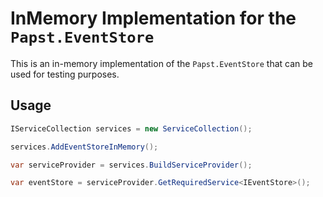 # InMemory Implementation for the `Papst.EventStore`

This is an in-memory implementation of the `Papst.EventStore` that can be used for testing purposes.

## Usage

```csharp
IServiceCollection services = new ServiceCollection();

services.AddEventStoreInMemory();

var serviceProvider = services.BuildServiceProvider();

var eventStore = serviceProvider.GetRequiredService<IEventStore>();
```